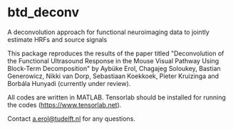 # btd_deconv
A deconvolution approach for functional neuroimaging data to jointly estimate HRFs and source signals

This package reproduces the results of the paper titled "Deconvolution of the Functional Ultrasound Response in the Mouse Visual Pathway Using Block-Term Decomposition" by Aybüke Erol, Chagajeg Soloukey, Bastian Generowicz, Nikki van Dorp, Sebastiaan Koekkoek, Pieter Kruizinga and Borbála Hunyadi (currently under review).

All codes are written in MATLAB. Tensorlab should be installed for running the codes (https://www.tensorlab.net).

Contact a.erol@tudelft.nl for any questions.
